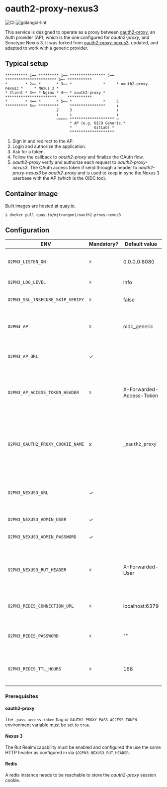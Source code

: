 # oauth2-proxy-nexus3

![CI](https://github.com/mjtrangoni/oauth2-proxy-nexus3/workflows/CI/badge.svg)
![golangci-lint](https://github.com/mjtrangoni/oauth2-proxy-nexus3/workflows/golangci-lint/badge.svg)

This service is designed to operate as a proxy between [oauth2-proxy](https://github.com/oauth2-proxy/oauth2-proxy),
an Auth provider (AP), which is the one configured for *oauth2-proxy*, and Sonatype Nexus 3.
It was forked from [oauth2-proxy-nexus3](https://github.com/le-garff-yoann/oauth2-proxy-nexus3), updated, and adapted to work
with a generic provider.

## Typical setup

```
********** 1↔↔ ********* 1↔↔ **************** 5↔↔ *********************** 5↔↔ ***********
*        * 2↔↔ *       * 3↔↔ *              *     * oauth2-proxy-nexus3 *     * Nexus 3 *
* Client * 3↔↔ * Nginx * 4↔↔ * oauth2-proxy *     ***********************     ***********
*        * 4↔↔ *       * 5↔↔ *              *     5
********** 5↔↔ *********     ****************     ↕
                       2     3                    ↕
                       ↕     ↕                    ↕
                       ↔↔↔↔↔ ******************** ↔
                             * AP (e.g. OICD Generic,*
                             *          GitLab) *
                             ********************
```

1. Sign in and redirect to the AP.
2. Login and authorize the application.
3. Ask for a token.
4. Follow the callback to *oauth2-proxy* and finalize the OAuth flow.
5. *oauth2-proxy* verify and authorize each request to *oauth2-proxy-nexus3*. The OAuth access token if send through a header to *oauth2-proxy-nexus3* by *oauth2-proxy* and is used to keep in sync the Nexus 3 userbase with the AP (which is the OIDC too).

## Container image

Built images are hosted at quay.io.

```
$ docker pull quay.io/mjtrangoni/oauth2-proxy-nexus3
```

## Configuration

| ENV | Mandatory? | Default value | Description |
|-|-|-|-|
| `O2PN3_LISTEN_ON` | ☓ | 0.0.0.0:8080 | The [IP]:PORT on which the HTTP server will listen. |
| `O2PN3_LOG_LEVEL` | ☓ | info | Set Application log level. |
| `O2PN3_SSL_INSECURE_SKIP_VERIFY` | ☓ | false | Skip SSL verifications if set to `true`. |
| `O2PN3_AP` | ☓ | oidc_generic | The name of the Auth Provider to be used. (oicd_generic, gitlab) |
| `O2PN3_AP_URL` | ✓ | | The AP URL on which OAuth operations will be performed. |
| `O2PN3_AP_ACCESS_TOKEN_HEADER` | ☓ | X-Forwarded-Access-Token | The name of the HTTP header on which the AP OAuth *access_token* will be provided to this service. |
| `O2PN3_OAUTH2_PROXY_COOKIE_NAME` | x | `_oauth2_proxy` | The name of the cookie that the *oauth_proxy* creates. Should be changed to use a cookie prefix if --cookie-secure is set. |
| `O2PN3_NEXUS3_URL` | ✓ | | The Nexus 3 URL on which sync and reverse-proxying will be performed. |
| `O2PN3_NEXUS3_ADMIN_USER` | ✓ | | A Nexus 3 **admin** user. |
| `O2PN3_NEXUS3_ADMIN_PASSWORD` | ✓ | | A Nexus 3 **admin** password. |
| `O2PN3_NEXUS3_RUT_HEADER` | ☓ | X-Forwarded-User | The name of the HTTP header used by the Rut Realm/capability (Nexus 3) for the authentication. |
| `O2PN3_REDIS_CONNECTION_URL` | ☓ | localhost:6379 | The tcp connection to the redis instance. |
| `O2PN3_REDIS_PASSWORD` | ☓ | "" | The password of the redis instance. Default is empty or no password. |
| `O2PN3_REDIS_TTL_HOURS` | ☓ | 168 | The number of hours until the *oauth2-proxy* session cookie expire. |

### Prerequisites

#### oauth2-proxy

The `-pass-access-token` flag or `OAUTH2_PROXY_PASS_ACCESS_TOKEN` environment variable must be set to `true`.

#### Nexus 3

The Rut Realm/capability must be enabled and configured the use the same HTTP header as configured in via `$O2PN3_NEXUS3_RUT_HEADER`.

#### Redis

A redis instance needs to be reachable to store the *oauth2-proxy* session cookie.
